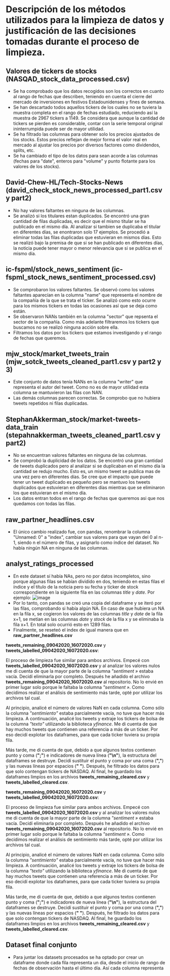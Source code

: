 # Descripción de los métodos utilizados para la limpieza de datos y justificación de las decisiones tomadas durante el proceso de limpieza.

## Valores de tickers de stocks (NASQAD_stock_data_processed.csv)

- Se ha comprobado que los datos recogidos son los correctos en cuanto al rango de fechas que describen, teniendo en cuenta el cierre del mercado de inversiones en festivos Estadounidenses y fines de semana.
- Se han descartado todos aquellos tickers de los cuales no se tuviera la muestra completa en el rango de fechas estudiado, reduciendo así la muestra de 2967 tickers a 1149. Se considera que aunque la cantidad de tickers se pierden es considerable, contar con la serie temporal original ininterrumpida puede ser de mayor utilidad.
- Se ha filtrado las columnas para obtener solo los precios ajustados de los stocks. Estos precios reflejan de mejor forma el valor real en mercado al ajustar los precios por diversos factores como dividendos, splits, etc.
- Se ha cambiado el tipo de los datos para sean acorde a las columnas (fechas para "date", enteros para "volume" y punto flotante para los valores de los stocks).

## David-Chew-HL/Tech-Stocks-News (david_check_stock_news_processed_part1.csv y part2) 

- No hay valores faltantes en ninguna de las columnas.
- Se analizó si los titulares estan duplicados. Se encontró una gran cantidad de filas duplicadas, es decir que el mismo titular se ha publicado en el mismo día. Al analizar si tambien se duplicaba el titular en diferentes días, se enontraron solo 17 ejemplos. Se procedió a eliminar todas las filas duplicadas que estuvieran en mismos días. Esto se realizó bajo la premisa de que si se han publicado en diferentes días, la noticia puede tener mayor o menor relevancia que si se publica en el mismo día.


## ic-fspml/stock_news_sentiment (ic-fspml_stock_news_sentiment_processed.csv)

- Se comprobaron los valores faltantes. Se observó como los valores faltantes aparecían en la columna "name" que representa el nombre de la compañía de la que se trata el ticker. Se analizó como esto ocurre para los mismos tickers en todas las ocasiones así que se deja como están.
- Se observaron NANs también en la columna "sector" que repsenta el sector de la compañía. Como más adelante filtraremos los tickers que buscamos no se realizó ninguna acción sobre ella.
- Filtramos los datos por los tickers que estamos investigando y el rango de fechas que queremos.

## mjw_stock/market_tweets_train (mjw_sotck_tweets_cleaned_part1.csv y part2 y 3)  

- Este conjunto de datos tenía NANs en la columna "writer" que representa el autor del tweet. Como no es de mayor utilidad esta columna se mantuvieron las filas con NAN.
- Las demás columnas parecen correctas. Se comprobo que no hubiera tweets repetidos ni filas duplicadas.

## StephanAkkerman_stock/market-tweets-data_train (stepahnakkerman_tweets_cleaned_part1.csv y part2)

- No se encuentran valores faltantes en ninguna de las columnas.
- Se comprobó la duplicidad de los datos. Se encontró una gran cantidad de tweets duplicados pero al analizar si se duplicaban en el mismo día la cantidad se redujo mucho. Esto es, un mismo tweet se publica mas de una vez pero en diferentes días. Se cree que el impacto que puede tener un tweet duplicado es pequeño pero se mantuvo los tweets duplicados que estuvieran en diferentes días mientras que se eliminaron los que estuvieran en el mismo día.
- Los datos entran todos en el rango de fechas que queremos asi que nos quedamos con todas las filas.


## raw_partner_headlines.csv
  - El único cambio realizado fue, con pandas, renombrar la columna "Unnamed: 0" a "index", cambiar sus valores para que vayan del 0 al n-1, siendo n el número de filas, y asignarlo como índice del dataset. No había ningún NA en ninguna de las columnas.

## analyst_ratings_processed
  - En este dataset sí había NAs, pero no por datos incompletos, sino porque algunas filas se habían dividido en dos, teniendo en estas filas el índice y el título de la noticia pero su fecha y ticker de stock correspondiente en la siguiente fila en las columnas *title* y *date*. Por ejemplo: ![image](assets\imgs\data_clean_analyst_ratings_processed.png)
  - Por lo tanto, con pandas se creó una copia del dataframe y se iteró por las filas, comprobando si había algún NA. En caso de que hubiera un NA en la fila x, se cogieron los valores de las columnas *title* y *date* de la fila x+1, se metían en las columnas *date* y *stock* de la fila x y se eliminaba la fila x+1. En total solo ocurrió esto en 1289 filas.
  - Finalmente, se reseteó el index de igual manera que en **raw_partner_headlines.csv**

 
**tweets_remaining_09042020_16072020.csv** y **tweets_labelled_09042020_16072020.csv**:

El proceso de limpieza fue similar para ambos archivos. Empecé con **tweets_labelled_09042020_16072020.csv** y al analizar los valores nulos me di cuenta de que la mayor parte de la columna *"sentiment »* estaba vacía. Decidí eliminarla por completo. Después he añadido el archivo **tweets_remaining_09042020_16072020.csv** al repositorio. No lo envié en primer lugar solo porque le faltaba la columna *"sentiment »*. Como decidimos realizar el análisis de sentimiento más tarde, opté por utilizar los archivos tal cual.

Al principio, analicé el número de valores NaN en cada columna. Como sólo la columna *"sentimiento"* estaba parcialmente vacía, no tuve que hacer más limpieza. A continuación, analicé los tweets y extraje los tickers de bolsa de la columna *"texto"* utilizando la biblioteca *yfinance*. Me di cuenta de que hay muchos tweets que contienen una referencia a más de un ticker. Por eso decidí explotar los dataframes, para que cada ticker tuviera su propia fila. 

Más tarde, me di cuenta de que, debido a que algunos textos contienen punto y coma (**";"**) e indicadores de nueva línea (**"\n"**), la estructura del dataframes se destruye. Decidí sustituir el punto y coma por una coma (**","**) y las nuevas líneas por espacios (**" "**). Después, he filtrado los datos para que solo contengan tickers de NASDAQ. Al final, he guardado los dataframes limpios en los archivos **tweets_remaining_cleared.csv** y **tweets_labelled_cleared.csv**. 

 
**tweets_remaining_09042020_16072020.csv** y **tweets_labelled_09042020_16072020.csv**:

El proceso de limpieza fue similar para ambos archivos. Empecé con **tweets_labelled_09042020_16072020.csv** y al analizar los valores nulos me di cuenta de que la mayor parte de la columna *"sentiment »* estaba vacía. Decidí eliminarla por completo. Después he añadido el archivo **tweets_remaining_09042020_16072020.csv** al repositorio. No lo envié en primer lugar solo porque le faltaba la columna *"sentiment »*. Como decidimos realizar el análisis de sentimiento más tarde, opté por utilizar los archivos tal cual.

Al principio, analicé el número de valores NaN en cada columna. Como sólo la columna *"sentimiento"* estaba parcialmente vacía, no tuve que hacer más limpieza. A continuación, analicé los tweets y extraje los tickers de bolsa de la columna *"texto"* utilizando la biblioteca *yfinance*. Me di cuenta de que hay muchos tweets que contienen una referencia a más de un ticker. Por eso decidí explotar los dataframes, para que cada ticker tuviera su propia fila. 

Más tarde, me di cuenta de que, debido a que algunos textos contienen punto y coma (**";"**) e indicadores de nueva línea (**"\n"**), la estructura del dataframes se destruye. Decidí sustituir el punto y coma por una coma (**","**) y las nuevas líneas por espacios (**" "**). Después, he filtrado los datos para que solo contengan tickers de NASDAQ. Al final, he guardado los dataframes limpios en los archivos **tweets_remaining_cleared.csv** y **tweets_labelled_cleared.csv**. 



## Dataset final conjunto
  - Para juntar los datasets procesados se ha optado por crear un dataframe donde cada fila representa un dia, desde el inicio de rango de fechas de observación hasta el último día. Así cada columna representa